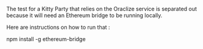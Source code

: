 The test for a Kitty Party that relies on the Oraclize service is separated out because it will need an Ethereum bridge to be running locally.

Here are instructions on how to run that :

npm install -g ethereum-bridge

